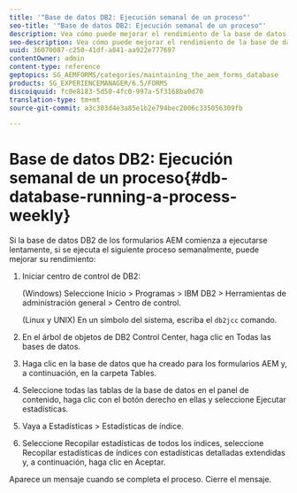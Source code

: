 ```yaml
---
title: '"Base de datos DB2: Ejecución semanal de un proceso"'
seo-title: '"Base de datos DB2: Ejecución semanal de un proceso"'
description: Vea cómo puede mejorar el rendimiento de la base de datos DB2 de formularios AEM.
seo-description: Vea cómo puede mejorar el rendimiento de la base de datos DB2 de formularios AEM.
uuid: 36070087-c250-41df-a841-aa922e777697
contentOwner: admin
content-type: reference
geptopics: SG_AEMFORMS/categories/maintaining_the_aem_forms_database
products: SG_EXPERIENCEMANAGER/6.5/FORMS
discoiquuid: fc0e8183-5d50-4fc0-997a-5f3168ba0d70
translation-type: tm+mt
source-git-commit: a3c303d4e3a85e1b2e794bec2006c335056309fb

---
```



# Base de datos DB2: Ejecución semanal de un proceso{#db-database-running-a-process-weekly}

Si la base de datos DB2 de los formularios AEM comienza a ejecutarse lentamente, si se ejecuta el siguiente proceso semanalmente, puede mejorar su rendimiento:

1. Iniciar centro de control de DB2:

   (Windows) Seleccione Inicio > Programas > IBM DB2 > Herramientas de administración general > Centro de control.

   (Linux y UNIX) En un símbolo del sistema, escriba el `db2jcc` comando.

1. En el árbol de objetos de DB2 Control Center, haga clic en Todas las bases de datos.
1. Haga clic en la base de datos que ha creado para los formularios AEM y, a continuación, en la carpeta Tables.
1. Seleccione todas las tablas de la base de datos en el panel de contenido, haga clic con el botón derecho en ellas y seleccione Ejecutar estadísticas.
1. Vaya a Estadísticas > Estadísticas de índice.
1. Seleccione Recopilar estadísticas de todos los índices, seleccione Recopilar estadísticas de índices con estadísticas detalladas extendidas y, a continuación, haga clic en Aceptar.

Aparece un mensaje cuando se completa el proceso. Cierre el mensaje.
